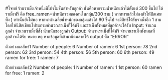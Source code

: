 #โจทย์
ร้านราเม็งเจ้าหนึ่งมีโปรโมชั่นสำหรับลูกค้า นั่นคือหากรวมน้ำหนักแล้วได้ตั้งแต่ 300 ขึ้นไป ได้ราเม็งฟรี  คือ free_ramen=น้ำหนักรวมของคนในกลุ่ม/300  ชาม ( หากหารแล้วไม่ลงตัวให้ปัดเศษทิ้ง )   เท่านั้นยังไม่พอ หากหาค่าเฉลี่ยน้ำหนักของกลุ่มแล้วได้ 60 ขึ้นไป จะมีสิทธิได้รับราเม็งอีก 1 ชาม
โดยให้นิสิตเขียนโปรแกรมคำนวณราเม็งที่ได้ฟรี และราเม็งทั้งหมดที่ลูกค้าจะได้รับ
Input: จำนวนลูกค้า จำนวนราเม็งที่สั่ง น้ำหนักของลูกค้า
Output: จำนวนราเม็งที่ได้ฟรี จำนวนราเม็งทั้งหมดที่ลูกค้าจะได้รับ
หมายเหตุ หากข้อมูลที่เข้ามาผิดพลาดให้ output คือ “ERROR”

ตัวอย่างผลลัพธ์1
Number of people: 6
Number of ramen: 6
1st person: 78
2nd person: 62
3rd person: 54
4th person: 56
5th person: 60
6th person: 49
ramen for free: 1
ramen: 7 

ตัวอย่างผลลัพธ์2
Number of people: 1
Number of ramen: 1
1st person: 60
ramen for free: 1
ramen: 2


